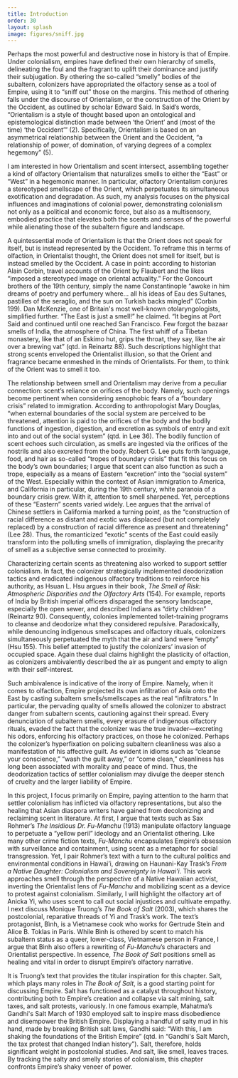 ```yaml
---
title: Introduction
order: 30
layout: splash
image: figures/sniff.jpg
---
```

Perhaps the most powerful and destructive nose in history is that of Empire. Under colonialism, empires have defined their own hierarchy of smells, delineating the foul and the fragrant to uplift their dominance and justify their subjugation. By othering the so-called “smelly” bodies of the subaltern, colonizers have appropriated the olfactory sense as a tool of Empire, using it to “sniff out” those on the margins. This method of othering falls under the discourse of Orientalism, or the construction of the Orient by the Occident, as outlined by scholar Edward Said. In Said’s words, “Orientalism is a style of thought based upon an ontological and epistemological distinction made between ‘the Orient’ and (most of the time) ‘the Occident’” (2). Specifically, Orientalism is based on an asymmetrical relationship between the Orient and the Occident, “a relationship of power, of domination, of varying degrees of a complex hegemony” (5).

I am interested in how Orientalism and scent intersect, assembling together a kind of olfactory Orientalism that naturalizes smells to either the “East” or “West” in a hegemonic manner. In particular, olfactory Orientalism conjures a stereotyped smellscape of the Orient, which perpetuates its simultaneous exotification and degradation. As such, my analysis focuses on the physical influences and imaginations of colonial power, demonstrating colonialism not only as a political and economic force, but also as a multisensory, embodied practice that elevates both the scents and senses of the powerful while alienating those of the subaltern figure and landscape.

A quintessential mode of Orientalism is that the Orient does not speak for itself, but is instead represented by the Occident. To reframe this in terms of olfaction, in Orientalist thought, the Orient does not smell for itself, but is instead smelled by the Occident. A case in point: according to historian Alain Corbin, travel accounts of the Orient by Flaubert and the likes “imposed a stereotyped image on oriental actuality.” For the Goncourt brothers of the 19th century, simply the name Constantinople “awoke in him dreams of poetry and perfumery where... all his ideas of Eau des Sultanes, pastilles of the seraglio, and the sun on Turkish backs mingled” (Corbin 199). Dan McKenzie, one of Britain's most well-known otolaryngologists, simplified further. “The East is just a smell!” he claimed. “It begins at Port Said and continued until one reached San Francisco. Few forgot the bazaar smells of India, the atmosphere of China. The first whiff of a Tibetan monastery, like that of an Eskimo hut, grips the throat, they say, like the air over a brewing vat” (qtd. in Reinartz 88). Such descriptions highlight that strong scents enveloped the Orientalist illusion, so that the Orient and fragrance became enmeshed in the minds of Orientalists. For them, to think of the Orient was to smell it too.

The relationship between smell and Orientalism may derive from a peculiar connection: scent’s reliance on orifices of the body. Namely, such openings become pertinent when considering xenophobic fears of a “boundary crisis” related to immigration. According to anthropologist Mary Douglas, “when external boundaries of the social system are perceived to be threatened, attention is paid to the orifices of the body and the bodily functions of ingestion, digestion, and excretion as symbols of entry and exit into and out of the social system” (qtd. in Lee 36). The bodily function of scent echoes such circulation, as smells are ingested via the orifices of the nostrils and also excreted from the body. Robert G. Lee puts forth language, food, and hair as so-called “tropes of boundary crisis” that fit this focus on the body’s own boundaries; I argue that scent can also function as such a trope, especially as a means of Eastern “excretion” into the “social system” of the West. Especially within the context of Asian immigration to America, and California in particular, during the 19th century, white paranoia of a boundary crisis grew. With it, attention to smell sharpened. Yet, perceptions of these “Eastern” scents varied widely. Lee argues that the arrival of Chinese settlers in California marked a turning point, as the “construction of racial difference as distant and exotic was displaced (but not completely replaced) by a construction of racial difference as present and threatening” (Lee 28). Thus, the romanticized “exotic” scents of the East could easily transform into the polluting smells of immigration, displaying the precarity of smell as a subjective sense connected to proximity.

Characterizing certain scents as threatening also worked to support settler colonialism. In fact, the colonizer strategically implemented deodorization tactics and eradicated indigenous olfactory traditions to reinforce his authority, as Hsuan L. Hsu argues in their book, *The Smell of Risk: Atmospheric Disparities and the Olfactory Arts* (154). For example, reports of India by British imperial officers disparaged the sensory landscape, especially the open sewer, and described Indians as “dirty children” (Reinartz 90). Consequently, colonies implemented toilet-training programs to cleanse and deodorize what they considered repulsive. Paradoxically, while denouncing indigenous smellscapes and olfactory rituals, colonizers simultaneously perpetuated the myth that the air and land were “empty” (Hsu 155). This belief attempted to justify the colonizers’ invasion of occupied space. Again these dual claims highlight the plasticity of olfaction, as colonizers ambivalently described the air as pungent and empty to align with their self-interest.

Such ambivalence is indicative of the irony of Empire. Namely, when it comes to olfaction, Empire projected its own infiltration of Asia onto the East by casting subaltern smells/smellscapes as the real “infiltrators.” In particular, the pervading quality of smells allowed the colonizer to abstract danger from subaltern scents, cautioning against their spread. Every denunciation of subaltern smells, every erasure of indigenous olfactory rituals, evaded the fact that the colonizer was the true invader—excreting his odors, enforcing his olfactory practices, on those he colonized. Perhaps the colonizer’s hyperfixation on policing subaltern cleanliness was also a manifestation of his affective guilt. As evident in idioms such as “cleanse your conscience,” “wash the guilt away,” or “come clean,” cleanliness has long been associated with morality and peace of mind. Thus, the deodorization tactics of settler colonialism may divulge the deeper stench of cruelty and the larger liability of Empire.

In this project, I focus primarily on Empire, paying attention to the harm that settler colonialism has inflicted via olfactory representations, but also the healing that Asian diaspora writers have gained from decolonizing and reclaiming scent in literature. At first, I argue that texts such as Sax Rohmer’s *The Insidious Dr. Fu-Manchu* (1913) manipulate olfactory language to perpetuate a “yellow peril” ideology and an Orientalist othering. Like many other crime fiction texts, *Fu-Manchu* encapsulates Empire’s obsession with surveillance and containment, using scent as a metaphor for social transgression. Yet, I pair Rohmer’s text with a turn to the cultural politics and environmental conditions in Hawai’i, drawing on Haunani-Kay Trask’s *From a Native Daughter: Colonialism and Sovereignty in Hawai’i*. This work approaches smell through the perspective of a Native Hawaiian activist, inverting the Orientalist lens of *Fu-Manchu* and mobilizing scent as a device to protest against colonialism. Similarly, I will highlight the olfactory art of Anicka Yi, who uses scent to call out social injustices and cultivate empathy. I next discuss Monique Truong’s *The Book of Salt* (2003), which shares the postcolonial, reparative threads of Yi and Trask’s work. The text’s protagonist, Bình, is a Vietnamese cook who works for Gertrude Stein and Alice B. Toklas in Paris. While Bình is othered by scent to match his subaltern status as a queer, lower-class, Vietnamese person in France, I argue that Bình also offers a rewriting of *Fu-Manchu*’s characters and Orientalist perspective. In essence, *The Book of Salt* positions smell as healing and vital in order to disrupt Empire’s olfactory narrative.

It is Truong’s text that provides the titular inspiration for this chapter. Salt, which plays many roles in *The Book of Salt*, is a good starting point for discussing Empire. Salt has functioned as a catalyst throughout history, contributing both to Empire’s creation and collapse via salt mining, salt taxes, and salt protests, variously. In one famous example, Mahatma’s Gandhi's Salt March of 1930 employed salt to inspire mass disobedience and disempower the British Empire. Displaying a handful of salty mud in his hand, made by breaking British salt laws, Gandhi said: “With this, I am shaking the foundations of the British Empire” (qtd. in “Gandhi's Salt March, the tax protest that changed Indian history”). Salt, therefore, holds significant weight in postcolonial studies. And salt, like smell, leaves traces. By tracking the salty and smelly stories of colonialism, this chapter confronts Empire’s shaky veneer of power.
